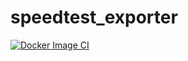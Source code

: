 # speedtest_exporter

[![Docker Image CI](https://github.com/windschord/speedtest_exporter/actions/workflows/docker-image.yml/badge.svg)](https://github.com/windschord/speedtest_exporter/actions/workflows/docker-image.yml)
